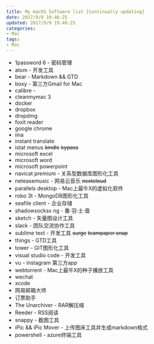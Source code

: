 ```yaml
---
title: My macOS Software list [Continually updating]
date: 2017/9/9 19:46:25
updated: 2017/9/9 19:46:25
categories:
- Mac
tags:
- Mac
---
```

* 1password 6 - 密码管理
* atom - 开发工具
* bear - Markdown && GTD
* boxy - 第三方Gmail for Mac
* calibre - 
* cleanmymac 3
* docker
* dropbox
* dropdmg
* foxit reader
* google chrome
* iina
* instant translate
* istat menus
~~kindle~~
~~kypass~~
* microsoft excel
* microsoft word
* microsoft powerpoint
* navicat premium - 关系型数据库图形化工具
* neteasemusic - 网易云音乐
~~nextcloud~~
* parallels desktop - Mac上最牛X的虚拟化软件
* robo 3t - MongoDB图形化工具
* seafile client - 企业存储
* shadowsocksx ng - 番·羽·土·啬
* sketch - 矢量图设计工具
* slack - 团队交流协作工具
* sublime text - 开发工具
~~surge~~
~~teampaper snap~~
* things - GTD工具
* tower - GIT图形化工具
* visual studio code - 开发工具
* vu - instagram 第三方app
* webtorrent - Mac上最牛X的种子播放工具
* wechat
* xcode
* 网易邮箱大师
* 订票助手
* The Unarchiver - RAR解压缩
* Reeder - RSS阅读
* snappy - 截图工具
* iPic && iPic Mover - 上传图床工具并生成markdown格式
* powershell - azure终端工具